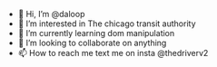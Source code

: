 - 👋 Hi, I’m @daloop
- 👀 I’m interested in The chicago transit authority 
- 🌱 I’m currently learning dom manipulation
- 💞️ I’m looking to collaborate on anything
- 📫 How to reach me text me on insta @thedriverv2

<!---
Indaloop/Indaloop is a ✨ special ✨ repository because its `README.md` (this file) appears on your GitHub profile.
You can click the Preview link to take a look at your changes.
--->
